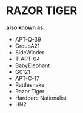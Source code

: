 # RAZOR TIGER

**also known as:**
- APT-Q-39
- GroupA21
- SideWinder
- T-APT-04
- BabyElephant
- G0121
- APT-C-17
- Rattlesnake
- Razor Tiger
- Hardcore Nationalist
- HN2
